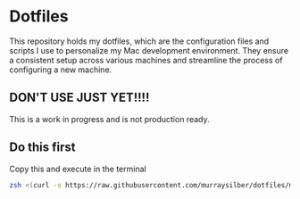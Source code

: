 
# Dotfiles

This repository holds my dotfiles, which are the configuration files and scripts I use to personalize my Mac development environment. They ensure a consistent setup across various machines and streamline the process of configuring a new machine.


## DON'T USE JUST YET!!!!

This is a work in progress and is not production ready.

## Do this first

Copy this and execute in the terminal

```sh
zsh <(curl -s https://raw.githubusercontent.com/murraysilber/dotfiles/main/bootstrap.sh) --branch main

```
